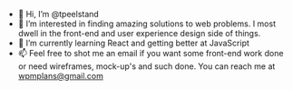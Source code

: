 - 👋 Hi, I’m @tpeelstand
- 👀 I’m interested in finding amazing solutions to web problems. I most dwell in the front-end and user experience design side of things.
- 🌱 I’m currently learning React and getting better at JavaScript
- 📫 Feel free to shot me an email if you want some front-end work done or need wireframes, mock-up's and such done. You can reach me at wpmplans@gmail.com

<!---
tpeelstand/tpeelstand is a ✨ special ✨ repository because its `README.md` (this file) appears on your GitHub profile.
You can click the Preview link to take a look at your changes.
--->
